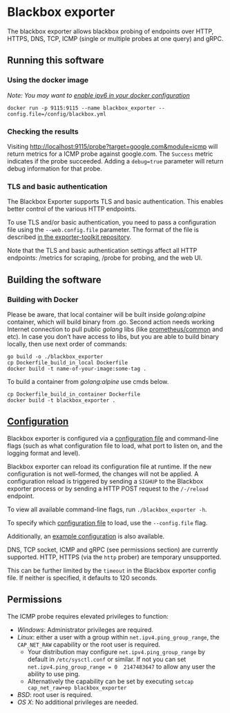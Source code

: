 # Blackbox exporter



The blackbox exporter allows blackbox probing of endpoints over
HTTP, HTTPS, DNS, TCP, ICMP (single or multiple probes at one query) and gRPC.

## Running this software

### Using the docker image

*Note: You may want to [enable ipv6 in your docker configuration](https://docs.docker.com/v17.09/engine/userguide/networking/default_network/ipv6/)*

    docker run -p 9115:9115 --name blackbox_exporter --config.file=/config/blackbox.yml

### Checking the results

Visiting [http://localhost:9115/probe?target=google.com&module=icmp](http://localhost:9115/probe?target=google.com&module=icmp)
will return metrics for a ICMP probe against google.com. The `Success`
metric indicates if the probe succeeded. Adding a `debug=true` parameter
will return debug information for that probe.

### TLS and basic authentication

The Blackbox Exporter supports TLS and basic authentication. This enables better
control of the various HTTP endpoints.

To use TLS and/or basic authentication, you need to pass a configuration file
using the `--web.config.file` parameter. The format of the file is described
[in the exporter-toolkit repository](https://github.com/prometheus/exporter-toolkit/blob/master/docs/web-configuration.md).

Note that the TLS and basic authentication settings affect all HTTP endpoints:
/metrics for scraping, /probe for probing, and the web UI.

## Building the software

### Building with Docker

Please be aware, that local container will be built inside *golang:alpine* container, which will build binary from .go. Second action needs working Internet connection to pull public *golang* libs (like [prometheus/common](https://github.com/prometheus/common) and etc).
In case you don't have access to libs, but you are able to build binary locally, then use next order of commands:

    go build -o ./blackbox_exporter
    cp Dockerfile_build_in_local Dockerfile
    docker build -t name-of-your-image:some-tag .

To build a container from *golang:alpine* use cmds below.

    cp Dockerfile_build_in_container Dockerfile
    docker build -t blackbox_exporter .


## [Configuration](CONFIGURATION.md)

Blackbox exporter is configured via a [configuration file](CONFIGURATION.md) and command-line flags (such as what configuration file to load, what port to listen on, and the logging format and level).

Blackbox exporter can reload its configuration file at runtime. If the new configuration is not well-formed, the changes will not be applied.
A configuration reload is triggered by sending a `SIGHUP` to the Blackbox exporter process or by sending a HTTP POST request to the `/-/reload` endpoint.

To view all available command-line flags, run `./blackbox_exporter -h`.

To specify which [configuration file](CONFIGURATION.md) to load, use the `--config.file` flag.

Additionally, an [example configuration](blackbox.yml) is also available.

DNS, TCP socket, ICMP and gRPC (see permissions section) are currently supported. HTTP, HTTPS (via the `http` prober) are temporary unsupported.

This can be further limited by the `timeout` in the Blackbox exporter config file. If neither is specified, it defaults to 120 seconds.

## Permissions

The ICMP probe requires elevated privileges to function:

* *Windows*: Administrator privileges are required.
* *Linux*: either a user with a group within `net.ipv4.ping_group_range`, the
  `CAP_NET_RAW` capability or the root user is required.
  * Your distribution may configure `net.ipv4.ping_group_range` by default in
    `/etc/sysctl.conf` or similar. If not you can set
    `net.ipv4.ping_group_range = 0  2147483647` to allow any user the ability
    to use ping.
  * Alternatively the capability can be set by executing `setcap cap_net_raw+ep
    blackbox_exporter`
* *BSD*: root user is required.
* *OS X*: No additional privileges are needed.

[hub]: https://hub.docker.com/r/ggadyuchenko/blackbox-json